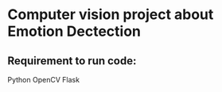 # Computer vision project about Emotion Dectection

## Requirement to run code: 
Python
OpenCV
Flask 
